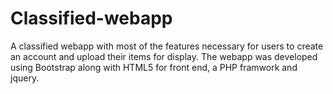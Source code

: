 Classified-webapp
=================

A classified webapp with most of the features necessary for users to create an account and upload their items for display. The webapp was developed using Bootstrap along with HTML5 for front end, a PHP framwork and jquery.
